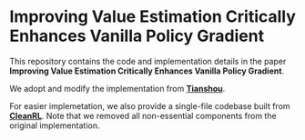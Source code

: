 # Improving Value Estimation Critically Enhances Vanilla Policy Gradient

This repository contains the code and implementation details in the paper **Improving Value Estimation Critically Enhances Vanilla Policy Gradient**.

We adopt and modify the implementation from **[Tianshou](https://github.com/thu-ml/tianshou)**.

For easier implemetation, we also provide a single-file codebase built from **[CleanRL](https://github.com/vwxyzjn/cleanrl)**. Note that we removed all non-essential components from the original implementation.
